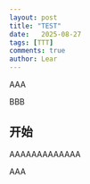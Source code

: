 ```yaml
---
layout: post
title: "TEST"
date:   2025-08-27
tags: [TTT]
comments: true
author: Lear
---
```


AAA

BBB

<!-- more -->

## 开始
AAAAAAAAAAAAA

AAA
